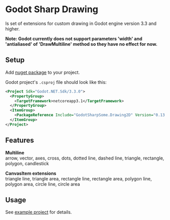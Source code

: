 # Godot Sharp Drawing
Is set of extensions for custom drawing in Godot engine version 3.3 and higher.  

**Note: Godot currently does not support parameters 'width' and 'antialiased' of 'DrawMultiline' method so they have no effect for now.**

## Setup
Add [nuget package](https://www.nuget.org/packages/GodotSharpSome.Drawing2D)
to your project.

Godot project's `.csproj` file should look like this:

```xml
<Project Sdk="Godot.NET.Sdk/3.3.0">
  <PropertyGroup>
    <TargetFramework>netcoreapp3.1</TargetFramework>
  </PropertyGroup>
  <ItemGroup>
    <PackageReference Include="GodotSharpSome.Drawing2D" Version="0.13.0" />
  </ItemGroup>
</Project>
```

## Features  
**Multiline**  
arrow, vector, axes, cross, dots, dotted line, dashed line, triangle, rectangle, polygon, candlestick  

**CanvasItem extensions**  
triangle line, triangle area, rectangle line, rectangle area, polygon line, polygon area, circle line, circle area  

## Usage
See [example project](./src/usage/) for details.